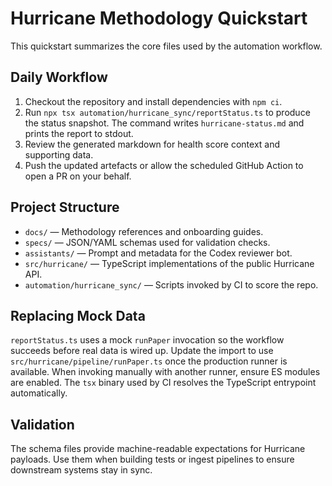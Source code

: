 # Hurricane Methodology Quickstart

This quickstart summarizes the core files used by the automation workflow.

## Daily Workflow

1. Checkout the repository and install dependencies with `npm ci`.
2. Run `npx tsx automation/hurricane_sync/reportStatus.ts` to produce the status
   snapshot. The command writes `hurricane-status.md` and prints the report to
   stdout.
3. Review the generated markdown for health score context and supporting data.
4. Push the updated artefacts or allow the scheduled GitHub Action to open a PR
   on your behalf.

## Project Structure

- `docs/` — Methodology references and onboarding guides.
- `specs/` — JSON/YAML schemas used for validation checks.
- `assistants/` — Prompt and metadata for the Codex reviewer bot.
- `src/hurricane/` — TypeScript implementations of the public Hurricane API.
- `automation/hurricane_sync/` — Scripts invoked by CI to score the repo.

## Replacing Mock Data

`reportStatus.ts` uses a mock `runPaper` invocation so the workflow succeeds
before real data is wired up. Update the import to use
`src/hurricane/pipeline/runPaper.ts` once the production runner is available.
When invoking manually with another runner, ensure ES modules are enabled. The
`tsx` binary used by CI resolves the TypeScript entrypoint automatically.

## Validation

The schema files provide machine-readable expectations for Hurricane payloads.
Use them when building tests or ingest pipelines to ensure downstream systems
stay in sync.
